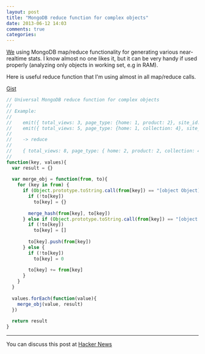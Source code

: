 ```yaml
---
layout: post
title: "MongoDB reduce function for complex objects"
date: 2013-06-12 14:03
comments: true
categories: 
---
```


[We](http://granify.com) using MongoDB map/reduce functionality for generating various near-realtime stats. 
I know almost no one likes it, but it can be very handy if used properly (analyzing only objects in working set, e.g in RAM). 

Here is useful reduce function that I'm using almost in all map/reduce calls.

[Gist](https://gist.github.com/buger/5765417)
```javascript
// Universal MongoDB reduce function for complex objects
// 
// Example:
//    
//    emit({ total_views: 3, page_type: {home: 1, product: 2}, site_id: [1] })
//    emit({ total_views: 5, page_type: {home: 1, collection: 4}, site_id: [2] })
//    
//    -> reduce
//    
//    { total_views: 8, page_type: { home: 2, product: 2, collection: 4 }, site_id: [1,2] }
// 
function(key, values){
  var result = {}
 
  var merge_obj = function(from, to){
    for (key in from) {
      if (Object.prototype.toString.call(from[key]) == "[object Object]") {
        if (!to[key])
          to[key] = {}
 
        merge_hash(from[key], to[key])
      } else if (Object.prototype.toString.call(from[key]) == "[object Array]") {
        if (!to[key])
          to[key] = []
 
        to[key].push(from[key])
      } else {
        if (!to[key])
          to[key] = 0
 
        to[key] += from[key]
      }
    }
  }
 
  values.forEach(function(value){
    merge_obj(value, result)
  })
 
  return result
}
```

____

You can discuss this post at [Hacker News](https://news.ycombinator.com/item?id=5868240)